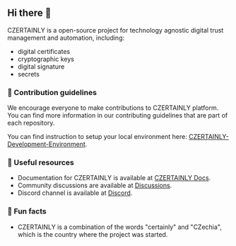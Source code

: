 ## Hi there 👋

CZERTAINLY is a open-source project for technology agnostic digital trust management and automation, including:
- digital certificates
- cryptographic keys
- digital signature
- secrets

### 🦾 Contribution guidelines

We encourage everyone to make contributions to CZERTAINLY platform. You can find more information in our contributing guidelines that are part of each repository.

You can find instruction to setup your local environment here: [CZERTAINLY-Development-Environment](https://github.com/CZERTAINLY/CZERTAINLY-Development-Environment).

### 📖 Useful resources

- Documentation for CZERTAINLY is available at [CZERTAINLY Docs](https://docs.czertainly.com/docs/).
- Community discussions are available at [Discussions](https://github.com/CZERTAINLY/CZERTAINLY/discussions).
- Discord channel is available at [Discord](https://discord.gg/XYsSZKjSt4).

### 🍿 Fun facts

- CZERTAINLY is a combination of the words "certainly" and "CZechia", which is the country where the project was started.
